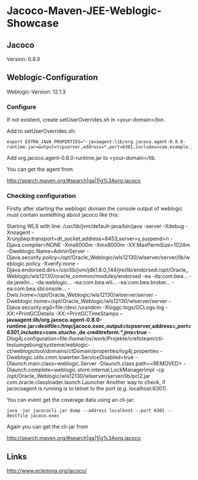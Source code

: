 Jacoco-Maven-JEE-Weblogic-Showcase
==================================

Jacoco
------
Version: 0.8.0


Weblogic-Configuration
----------------------

Weblogic-Version: 12.1.3

### Configure 

If not existent, create setUserOverrides.sh in \<your-domain\>/bin.

Add to setUserOverrides.sh:

~~~
export EXTRA_JAVA_PROPERTIES="-javaagent:lib/org.jacoco.agent-0.8.0-runtime.jar=output=tcpserver,address=*,port=6301,includes=com.example.jacoco.*"
~~~

Add org.jacoco.agent-0.8.0-runtime.jar to \<your-domain\>/lib.

You can get the agent from

http://search.maven.org/#search|ga|1|g%3Aorg.jacoco


### Checking configuration

Firstly after starting the weblogic domain the console output of weblogic must contain something about jacoco like this:

Starting WLS with line:
/usr/lib/jvm/default-java/bin/java -server -Xdebug -Xnoagent -Xrunjdwp:transport=dt_socket,address=8453,server=y,suspend=n -Djava.compiler=NONE  -Xms6000m -Xmx8000m -XX:MaxPermSize=1024m -Dweblogic.Name=AdminServer -Djava.security.policy=/opt/Oracle_Weblogic/wls12130/wlserver/server/lib/weblogic.policy  -Xverify:none -Djava.endorsed.dirs=/usr/lib/jvm/jdk1.8.0_144/jre/lib/endorsed:/opt/Oracle_Weblogic/wls12130/oracle_common/modules/endorsed  -ea -da:com.bea... -da:javelin... -da:weblogic... -ea:com.bea.wli... -ea:com.bea.broker... -ea:com.bea.sbconsole... -Dwls.home=/opt/Oracle_Weblogic/wls12130/wlserver/server -Dweblogic.home=/opt/Oracle_Weblogic/wls12130/wlserver/server  -Djava.security.egd=file:/dev/./urandom -Xloggc:logs/GCLogs.log -XX:+PrintGCDetails -XX:+PrintGCTimeStamps __-javaagent:lib/org.jacoco.agent-0.8.0-runtime.jar=destfile=/tmp/jacoco.exec,output=tcpserver,address=*,port=6301,includes=com.stucho.*,de.creditreform.*,jmx=true__ -Dlog4j.configuration=file:/home/os/work/Projekte/crefoteam/cti-testumgebung/systeme/weblogic-ct/weblogictool/domains/ctDomain/properties/log4j.properties   -Dweblogic.utils.cmm.lowertier.ServiceDisabled=true -Dlaunch.main.class=weblogic.Server -Dlaunch.class.path=\<REMOVED\> -Dlaunch.complete=weblogic.store.internal.LockManagerImpl -cp /opt/Oracle_Weblogic/wls12130/wlserver/server/lib/pcl2.jar  com.oracle.classloader.launch.Launcher 
Another way to check, if jacocoagent is running is to telnet to the port (e.g. localhost:6301).

You can event get the coverage data using an cli-jar:

~~~
java -jar jacococli.jar dump --address localhost --port 6301 --destfile jacoco.exec
~~~

Again you can get the cli-jar from

http://search.maven.org/#search|ga|1|g%3Aorg.jacoco


Links
-----

http://www.eclemma.org/jacoco/


